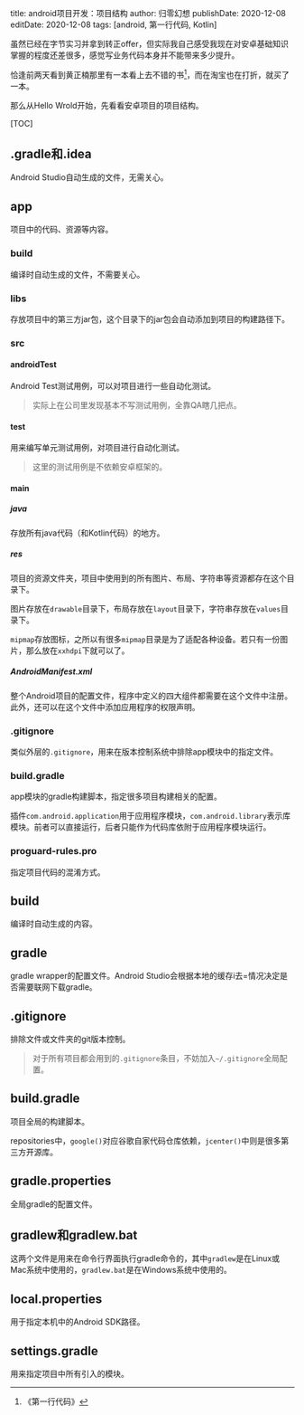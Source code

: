 title: android项目开发：项目结构
author: 归零幻想
publishDate: 2020-12-08
editDate: 2020-12-08
tags: [android, 第一行代码, Kotlin]

<!--config-->

虽然已经在字节实习并拿到转正offer，但实际我自己感受我现在对安卓基础知识掌握的程度还差很多，感觉写业务代码本身并不能带来多少提升。

恰逢前两天看到黄正楠那里有一本看上去不错的书[^1]，而在淘宝也在打折，就买了一本。

[^1]:《第一行代码》

那么从Hello Wrold开始，先看看安卓项目的项目结构。

<!--summary-->


[TOC]

## .gradle和.idea

Android Studio自动生成的文件，无需关心。

## app

项目中的代码、资源等内容。

### build

编译时自动生成的文件，不需要关心。

### libs

存放项目中的第三方jar包，这个目录下的jar包会自动添加到项目的构建路径下。

### src
#### androidTest

Android Test测试用例，可以对项目进行一些自动化测试。

> 实际上在公司里发现基本不写测试用例，全靠QA瞎几把点。

#### test

用来编写单元测试用例，对项目进行自动化测试。

> 这里的测试用例是不依赖安卓框架的。

#### main
##### java

存放所有java代码（和Kotlin代码）的地方。

##### res

项目的资源文件夹，项目中使用到的所有图片、布局、字符串等资源都存在这个目录下。

图片存放在`drawable`目录下，布局存放在`layout`目录下，字符串存放在`values`目录下。

`mipmap`存放图标，之所以有很多`mipmap`目录是为了适配各种设备。若只有一份图片，那么放在`xxhdpi`下就可以了。

##### AndroidManifest.xml

整个Android项目的配置文件，程序中定义的四大组件都需要在这个文件中注册。此外，还可以在这个文件中添加应用程序的权限声明。

### .gitignore

类似外层的`.gitignore`，用来在版本控制系统中排除app模块中的指定文件。

### build.gradle

app模块的gradle构建脚本，指定很多项目构建相关的配置。

插件`com.android.application`用于应用程序模块，`com.android.library`表示库模块。前者可以直接运行，后者只能作为代码库依附于应用程序模块运行。

### proguard-rules.pro

指定项目代码的混淆方式。

## build

编译时自动生成的内容。

## gradle
 
gradle wrapper的配置文件。Android Studio会根据本地的缓存i去=情况决定是否需要联网下载gradle。

## .gitignore

排除文件或文件夹的git版本控制。

> 对于所有项目都会用到的`.gitignore`条目，不妨加入`~/.gitignore`全局配置。

## build.gradle

项目全局的构建脚本。

repositories中，`google()`对应谷歌自家代码仓库依赖，`jcenter()`中则是很多第三方开源库。

## gradle.properties

全局gradle的配置文件。

## gradlew和gradlew.bat

这两个文件是用来在命令行界面执行gradle命令的，其中`gradlew`是在Linux或Mac系统中使用的，`gradlew.bat`是在Windows系统中使用的。

## local.properties

用于指定本机中的Android SDK路径。

## settings.gradle

用来指定项目中所有引入的模块。
